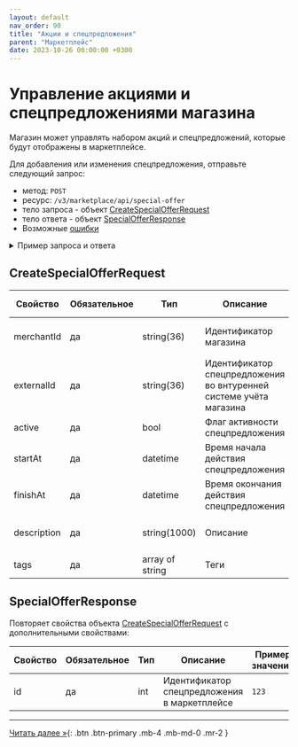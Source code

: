 ```yaml
---
layout: default
nav_order: 90
title: "Акции и спецпредложения"
parent: "Маркетплейс"
date: 2023-10-26 00:00:00 +0300
---
```


# Управление акциями и спецпредложениями магазина

Магазин может управлять набором акций и спецпредложений, которые будут отображены в маркетплейсе.

Для добавления или изменения спецпредложения, отправьте следующий запрос:

- метод: `POST`
- ресурс: `/v3/marketplace/api/special-offer`
- тело запроса - объект [CreateSpecialOfferRequest](#createspecialofferrequest)
- тело ответа - объект [SpecialOfferResponse](#specialofferresponse)
- Возможные [ошибки](/docs/dictionary/error/)


<details>
  <summary>Пример запроса и ответа</summary>
<section markdown="1">
``` json
POST /special-offer
Authorization: Bearer b37c4c689295904ed21eee5d9a48d42e
Content-Type: application/json
User-Agent: MyApp 1.0
Accept: application/json
{
   "merchantId" : "ffffffff-ffff-ffff-ffff-ffffffffffff",
   "externalId" : "1234",
   "active" : true,
   "startAt" :"2023-01-01T12:00:00Z",
   "finishAt" :"2029-01-01T23:59:59Z",
   "name" : "Скидка на День Рождения",
   "description" : "Скидка 15% на всё меню в день рождения",
   "tags" : [
      "birthday"
   ]
}
```
</section>
<section markdown="1">
``` json
{
   "data":{
      "id" : 123,
      "merchantId" : "ffffffff-ffff-ffff-ffff-ffffffffffff",
      "externalId" : "1234",
      "active" : true,
      "startAt" : "2023-01-01T12:00:00Z",
      "finishAt" : "2029-01-01T23:59:59Z",
      "name" : "Скидка на День Рождения",
      "description" : "Скидка 15% на всё меню в день рождения",
      "tags" : [
         "birthday"
       ]
   }
}
```
</section>
</details>

## CreateSpecialOfferRequest

| Свойство        | Обязательное | Тип             | Описание                                                            | Пример значения                        |
|-----------------|--------------|-----------------|---------------------------------------------------------------------|----------------------------------------|
| merchantId      | да           | string(36)      | Идентификатор магазина                                              | `01771534-1a57-f184-dee3-ebeb91dded76` |
| externalId      | да           | string(36)      | Идентификатор спецпредложения во внтуренней системе учёта магазина | `1234` |
| active          | да           | bool            | Флаг активности спецпредложения                                    | `true` |
| startAt         | да           | datetime        | Время начала действия спецпредложения                              | `2023-01-01T12:00:00Z` |
| finishAt        | да           | datetime        | Время окончания действия спецпредложения                           | `2029-01-01T23:59:59Z` |
| description     | да           | string(1000)    | Описание                                                            | `Скидка 15% на всё меню в день рождения` |
| tags            | да           | array of string | Теги                                                                | `birthday` |

## SpecialOfferResponse

Повторяет свойства объекта [CreateSpecialOfferRequest](#createorderrequest) с дополнительными свойствами:

| Свойство                  | Обязательное | Тип   | Описание                                         | Пример значения |
|---------------------------|--------------|-------|--------------------------------------------------|-----------------|
| id                        | да           | int   | Идентификатор спецпредложения в маркетплейсе    | `123`           |


---

[Читать далее &raquo;](/docs/partner){: .btn .btn-primary .mb-4 .mb-md-0 .mr-2 }
